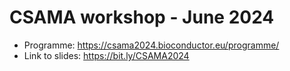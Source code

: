 # CSAMA workshop - June 2024

- Programme: https://csama2024.bioconductor.eu/programme/
- Link to slides: https://bit.ly/CSAMA2024
